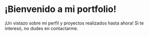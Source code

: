 # ¡Bienvenido a mi portfolio! 

¡Un vistazo sobre mi perfil y proyectos realizados hasta ahora!
Si te interesó, no dudes en contactarme.